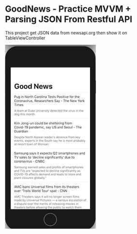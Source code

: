 # GoodNews - Practice MVVM + Parsing JSON From Restful API

This project get JSON data from newsapi.org then show it on TableViewController

![Image](https://github.com/EdwardPhaniOS/GoodNews/blob/master/GoodNews/Images/main_screen2.png)

